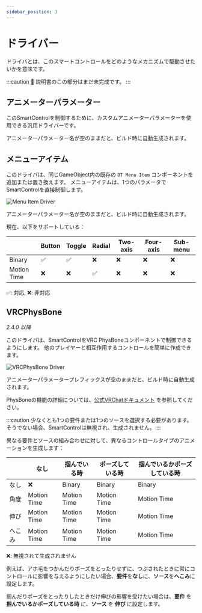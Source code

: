 ```yaml
---
sidebar_position: 3
---
```


# ドライバー

ドライバとは、このスマートコントロールをどのようなメカニズムで駆動させたいかを意味です。

:::caution
🚧 説明書のこの部分はまだ未完成です。
:::

## アニメーターパラメーター

このSmartControlを制御するために、カスタムアニメーターパラメーターを使用できる汎用ドライバーです。

アニメーターパラメーター名が空のままだと、ビルド時に自動生成されます。

## メニューアイテム

このドライバは、同じGameObject内の既存の `DT Menu Item` コンポーネントを追加または置き換えます。
メニューアイテムは、1つのパラメータでSmartControlを直接制御します。

![Menu Item Driver](/img/smartcontrol-basics-driver-menuitem.PNG)

アニメーターパラメーター名が空のままだと、ビルド時に自動生成されます。

現在、以下をサポートしている：

|             | Button | Toggle | Radial | Two-axis | Four-axis | Sub-menu |
|-------------|--------|--------|--------|----------|-----------|----------|
| Binary      | ✅     | ✅    | ❌     | ❌      | ❌        | ❌      | 
| Motion Time | ❌     | ❌    | ✅     | ❌      | ❌        | ❌      | 

✅: 対応, ❌: 非対応

## VRCPhysBone

*2.4.0 以降*

このドライバは、SmartControlをVRC PhysBoneコンポーネントで制御できるようにします。
他のプレイヤーと相互作用するコントロールを簡単に作成できます。

![VRCPhysBone Driver](/img/smartcontrol-basics-driver-vrcphysbone.PNG)

アニメーターパラメータープレフィックスが空のままだと、ビルド時に自動生成されます。

PhysBoneの機能の詳細については、[公式VRChatドキュメント](https://creators.vrchat.com/avatars/avatar-dynamics/physbones/) を参照してください。

:::caution
少なくとも1つの要件または1つのソースを選択する必要があります。そうでない場合、SmartControlは無視され、生成されません。
:::

異なる要件とソースの組み合わせに対して、異なるコントロールタイプのアニメーションを生成します：

|         | なし        | 掴んでいる時     | ポーズしている時       | 掴んでいるかポーズしている時 |
|---------|-------------|-------------|-------------|------------------|
| なし    | ❌          | Binary      | Binary      | Binary           |
| 角度    | Motion Time | Motion Time | Motion Time | Motion Time      |
| 伸び    | Motion Time | Motion Time | Motion Time | Motion Time      |
| へこみ  | Motion Time | Motion Time | Motion Time | Motion Time      |

❌: 無視されて生成されません

例えば、アホ毛をつかんだりポーズをとったりせずに、つぶされたときに常にコントロールに影響を与えるようにしたい場合、**要件**を**なし**に、**ソース**を**へこみ**に設定します。

掴んだりポーズをとったりしたときだけ伸びの影響を受けたい場合は、**要件** を **掴んでいるかポーズしている時** に、**ソース** を **伸び** に設定します。
